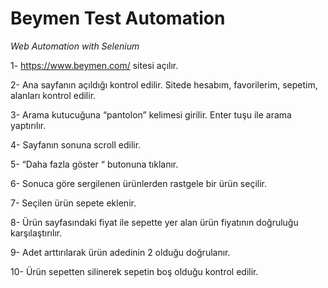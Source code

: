 # Beymen Test Automation


*Web Automation with Selenium*

1- https://www.beymen.com/ sitesi açılır.

2- Ana sayfanın açıldığı kontrol edilir. Sitede hesabım, favorilerim, sepetim, alanları kontrol edilir.

3- Arama kutucuğuna “pantolon” kelimesi girilir. Enter tuşu ile arama yaptırılır.

4- Sayfanın sonuna scroll edilir.

5- “Daha fazla göster “ butonuna tıklanır.

6- Sonuca göre sergilenen ürünlerden rastgele bir ürün seçilir.

7- Seçilen ürün sepete eklenir.

8- Ürün sayfasındaki fiyat ile sepette yer alan ürün fiyatının doğruluğu karşılaştırılır.

9- Adet arttırılarak ürün adedinin 2 olduğu doğrulanır.

10- Ürün sepetten silinerek sepetin boş olduğu kontrol edilir.
